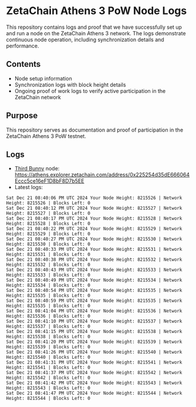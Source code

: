 # ZetaChain Athens 3 PoW Node Logs
This repository contains logs and proof that we have successfully set up and run a node on the ZetaChain Athens 3 network. The logs demonstrate continuous node operation, including synchronization details and performance.

## Contents
- Node setup information
- Synchronization logs with block height details
- Ongoing proof of work logs to verify active participation in the ZetaChain network

## Purpose
This repository serves as documentation and proof of participation in the ZetaChain Athens 3 PoW testnet.

## Logs

- [Third Bunny](https://thirdbunny.xyz/) node: https://athens.explorer.zetachain.com/address/0x225254d35dE666064Eccc5ce16eF1D8bF8D7b5EE
- Latest logs:
```
Sat Dec 21 08:40:06 PM UTC 2024 Your Node Height: 8215526 | Network Height: 8215526 | Blocks Left: 0
Sat Dec 21 08:40:12 PM UTC 2024 Your Node Height: 8215527 | Network Height: 8215527 | Blocks Left: 0
Sat Dec 21 08:40:17 PM UTC 2024 Your Node Height: 8215528 | Network Height: 8215528 | Blocks Left: 0
Sat Dec 21 08:40:22 PM UTC 2024 Your Node Height: 8215529 | Network Height: 8215529 | Blocks Left: 0
Sat Dec 21 08:40:27 PM UTC 2024 Your Node Height: 8215530 | Network Height: 8215530 | Blocks Left: 0
Sat Dec 21 08:40:33 PM UTC 2024 Your Node Height: 8215531 | Network Height: 8215531 | Blocks Left: 0
Sat Dec 21 08:40:38 PM UTC 2024 Your Node Height: 8215532 | Network Height: 8215532 | Blocks Left: 0
Sat Dec 21 08:40:43 PM UTC 2024 Your Node Height: 8215533 | Network Height: 8215533 | Blocks Left: 0
Sat Dec 21 08:40:49 PM UTC 2024 Your Node Height: 8215534 | Network Height: 8215534 | Blocks Left: 0
Sat Dec 21 08:40:54 PM UTC 2024 Your Node Height: 8215535 | Network Height: 8215535 | Blocks Left: 0
Sat Dec 21 08:40:59 PM UTC 2024 Your Node Height: 8215535 | Network Height: 8215535 | Blocks Left: 0
Sat Dec 21 08:41:04 PM UTC 2024 Your Node Height: 8215536 | Network Height: 8215536 | Blocks Left: 0
Sat Dec 21 08:41:10 PM UTC 2024 Your Node Height: 8215537 | Network Height: 8215537 | Blocks Left: 0
Sat Dec 21 08:41:15 PM UTC 2024 Your Node Height: 8215538 | Network Height: 8215538 | Blocks Left: 0
Sat Dec 21 08:41:20 PM UTC 2024 Your Node Height: 8215539 | Network Height: 8215539 | Blocks Left: 0
Sat Dec 21 08:41:26 PM UTC 2024 Your Node Height: 8215540 | Network Height: 8215540 | Blocks Left: 0
Sat Dec 21 08:41:31 PM UTC 2024 Your Node Height: 8215541 | Network Height: 8215541 | Blocks Left: 0
Sat Dec 21 08:41:37 PM UTC 2024 Your Node Height: 8215542 | Network Height: 8215542 | Blocks Left: 0
Sat Dec 21 08:41:42 PM UTC 2024 Your Node Height: 8215543 | Network Height: 8215543 | Blocks Left: 0
Sat Dec 21 08:41:47 PM UTC 2024 Your Node Height: 8215544 | Network Height: 8215544 | Blocks Left: 0
```
